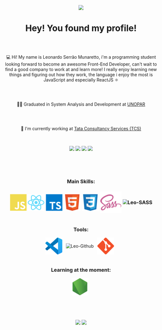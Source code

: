 <div align="center">
  <img src="https://pa1.aminoapps.com/6515/afa56798f0a615935f2ce5cf26aabf3374020f0f_hq.gif">
</div>

<div align="center">
  <h1>Hey! You found my profile!</h1>
</div>

<br>
<br>

<div align="center">
  <p> 💻 Hi! My name is Leonardo Serrão Munaretto, i'm a programming student looking forward to become an awesome Front-End Developer, can't wait to find a good company to work at and learn more! I really enjoy learning new things and figuring out how they work, the language i enjoy the most is JavaScript and especially ReactJS ⚛</p>
  
  <br>
  <br>
  
  <p> 👨‍🎓 Graduated in System Analysis and Development at <a href="https://www.unopar.com.br/" target="_blank">UNOPAR<a/></p>
  
  <br>
  <br>
  
  <p> 💼 I'm currently working at <a href="https://www.tcs.com/" target="_blank">Tata Consultancy Services (TCS)<a/></p>
</div>

<br>
  <br>
  
<div align="center"> 
  <a href="https://www.linkedin.com/in/leonardo-serrão-171332104/" target="_blank"><img src="https://img.shields.io/badge/-LinkedIn-%230077B5?style=for-the-badge&logo=linkedin&logoColor=white" target="_blank" rel="noopener noreferrer"></a>
  <a href = "mailto:leoserraom@gmail.com"><img src="https://img.shields.io/badge/-Gmail-%23333?style=for-the-badge&logo=gmail&logoColor=white" target="_blank" rel="noopener noreferrer"></a> 
  <a href="https://api.whatsapp.com/send?phone=5517991823655&text=Olá!%20Vi%20seu%20GitHub!" target="_blank"><img src="https://img.shields.io/badge/WhatsApp-25D366?style=for-the-badge&logo=whatsapp&logoColor=white" target="_blank" rel="noopener noreferrer"></a> 
  <a href="https://instagram.com/leoserraom" target="_blank"><img src="https://img.shields.io/badge/-Instagram-%23E4405F?style=for-the-badge&logo=instagram&logoColor=white" target="_blank" rel="noopener noreferrer"></a>

</div>

##
  

<div align="center">
  
  <br>
  <br>
  
    
  <h3> Main Skills: <h3>
  <img align="center" alt="Leo-Js" style="height: 55px; widht: 55px" src="https://raw.githubusercontent.com/devicons/devicon/1119b9f84c0290e0f0b38982099a2bd027a48bf1/icons/javascript/javascript-plain.svg">
  <img align="center" alt="Leo-React" style="height: 55px; widht: 55px" src="https://raw.githubusercontent.com/devicons/devicon/1119b9f84c0290e0f0b38982099a2bd027a48bf1/icons/react/react-original.svg">
  <img align="center" alt="Leo-TypeScript" style="height: 55px; widht: 55px" src="https://raw.githubusercontent.com/devicons/devicon/1119b9f84c0290e0f0b38982099a2bd027a48bf1/icons/typescript/typescript-original.svg">
  <img align="center" alt="Leo-HTML" style="height: 55px; widht: 55px" src="https://raw.githubusercontent.com/devicons/devicon/1119b9f84c0290e0f0b38982099a2bd027a48bf1/icons/html5/html5-original.svg">
  <img align="center" alt="Leo-CSS" style="height: 55px; widht: 55px" src="https://raw.githubusercontent.com/devicons/devicon/1119b9f84c0290e0f0b38982099a2bd027a48bf1/icons/css3/css3-original.svg"> 
  <img align="center" alt="Leo-SASS" style="height: 70px; widht: 70px" src="https://raw.githubusercontent.com/devicons/devicon/1119b9f84c0290e0f0b38982099a2bd027a48bf1/icons/sass/sass-original.svg">  
  <img align="center" alt="Leo-SASS" style="height: 70px; widht: 70px" src="https://styled-components.com/logo.png">  
    

    
  <br>
  <br>

  <h3> Tools: </h3>
  <img align="center" alt="Leo-VS-Code" style="height: 55px; widht: 55px" src="https://raw.githubusercontent.com/devicons/devicon/1119b9f84c0290e0f0b38982099a2bd027a48bf1/icons/vscode/vscode-original.svg"> &nbsp
  <img align="center" alt="Leo-Github" style="height: 55px; widht: 55px" src="https://www.iconsdb.com/icons/preview/white/github-11-xxl.png"> &nbsp
  <img align="center" alt="Leo-Git" style="height: 55px; widht: 55px" src="https://raw.githubusercontent.com/devicons/devicon/1119b9f84c0290e0f0b38982099a2bd027a48bf1/icons/git/git-original.svg"> &nbsp

  
  <br>
  <br>

  <h3> Learning at the moment: </h3>
  <img align="center" alt="Leo-NodeJS" style="height: 55px; widht: 55px" src="https://raw.githubusercontent.com/devicons/devicon/1119b9f84c0290e0f0b38982099a2bd027a48bf1/icons/nodejs/nodejs-original.svg"> &nbsp
   
  <br>
  <br>
  
        
  ##
    
  <br>
  <br>
    
  <img height="160em" src="https://github-readme-stats.vercel.app/api?username=leo-serrao&show_icons=true&theme=tokyonight&include_all_commits=true&count_private=true"/>
  <img height="160em" src="https://github-readme-stats.vercel.app/api/top-langs/?username=leo-serrao&layout=compact&langs_count=7&theme=tokyonight"/>
  
  <br>
  <br>
    
</div>
 
  ##
    

